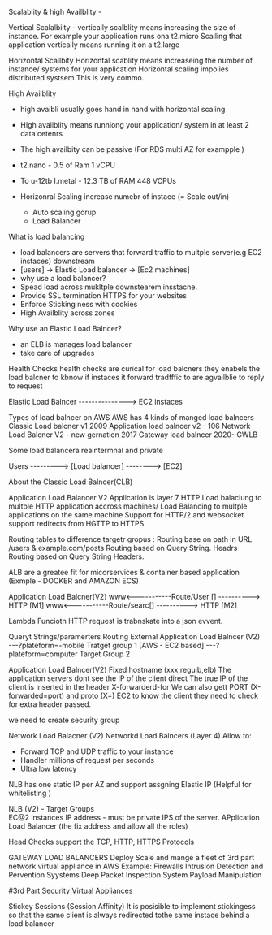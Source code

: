 Scalablity & high Availblity - 

Vertical Scalalbiity - 
 vertically scalblity means increasing the size of instance.
 For example your application runs ona t2.micro 
 Scalling that application vertically means running it on a t2.large

Horizontal Scallbity 
 Horizontal scablity means increaseing the number of instance/ systems for your application 
 Horizontal scaling impolies distributed systsem
 This is very commo.

High Availblity 
  * high avaibli usually goes hand in hand with horizontal scaling
  * HIgh availblity means runniong your application/ system in at least 2 data cetenrs
  * The high availbity can be passive (For RDS multi AZ for exampple )
  * t2.nano - 0.5 of Ram 1 vCPU
  * To u-12tb I.metal - 12.3 TB of RAM 448 VCPUs

  * Horizonral Scaling increase numebr of instace (= Scale out/in)
    * Auto scaling gorup
    * Load Balancer


What is load balancing 
  * load balancers are servers that forward traffic to multple server(e.g EC2 instaces) downstream
  * [users] -> Elastic Load balancer -> [Ec2 machines]
  * why use a load balancer?
  * Spead load across mukltple downstearem insstacne.
  * Provide SSL termination HTTPS for your websites
  * Enforce Sticking ness with cookies
  * High Availblity across zones

Why use an Elastic Load Balncer? 
  * an ELB is manages load balancer
  * take care of upgrades

Health Checks 
  health checks are curical for load balcners 
  they enabels the load balcner to kbnow if instaces it forward tradfffic to are agvailblie to reply to request
  
  Elastic Load Balncer ---------------> EC2 instaces


Types of load balncer on AWS 
AWS has 4 kinds of manged load balncers 
Classic Load balcner v1 2009 
Application load balncer v2 - 106
Network Load Balcner V2 - new gernation 2017
Gateway load balncer 2020- GWLB

Some load balancera reaintermnal and private


Users ---------> [Load balancer] --------> [EC2]

About the Classic Load Balncer(CLB)


Application Load Balancer V2 
  Application is layer 7 HTTP
  Load balaciung to multple HTTP application accross machines/
  Load Balancing to multple applications on the same machine 
  Support for HTTP/2 and websocket
  support redirects from HGTTP to HTTPS 

  Routing tables to difference targetr gropus : 
  Routing base on path in URL /users & example.com/posts
  Routing based on Query String. Headrs
  Routing based on Query String Headers.
  
ALB are a greatee fit for micorservices & container based application (Exmple - DOCKER and AMAZON ECS)

Application Load Balcner(V2)
www<-----------Route/User [] ----------> HTTP [M1]
www<-----------Route/searc[] ----------> HTTP [M2]

Lambda Funciotn HTTP request is trabnskate into a json evvent.

Queryt Strings/paramerters Routing 
External Application Load Balncer (V2) ---?plateform=-mobile       Tratget group 1 [AWS - EC2 based]
                                       ---?plateform=computer      Target Group 2


Application Load Balncer(V2)
Fixed hostname (xxx,reguib,elb)
The application servers dont see the IP of the client direct 
The true IP of the client is inserted in the header X-forwarderd-for
We can also gett PORT (X-forwarded=port) and proto (X=)
EC2 to know the client they need to check for extra header passed.

we need to create security group 


Network Load Balacner (V2)
Networkd Load Balncers (Layer 4) Allow to: 
   * Forward TCP and UDP traffic to your instance
   * Handler millions of request per seconds
   * Ultra low latency

NLB has one static IP per AZ and support assgning Elastic IP (Helpful for whitelisting )

NLB (V2) - Target Groups  
EC@2 instances 
IP address - must be private IPS
of the server.
APplication Load Balancer (the fix address and allow all the roles)

Head Checks support the TCP, HTTP, HTTPS Protocols


GATEWAY LOAD BALANCERS 
  Deploy Scale and mange a fleet of 3rd part network virtual appliance in AWS
  Example: Firewalls Intrusion Detection and Pervention Syystems Deep Packet Inspection
  System Payload Manipulation 

 #3rd Part Security Virtual Appliances


 Stickey Sessions (Session Affinity)
 It is posisible to implement stickingess so that the same client is always redirected tothe same instace 
 behind a load balancer
